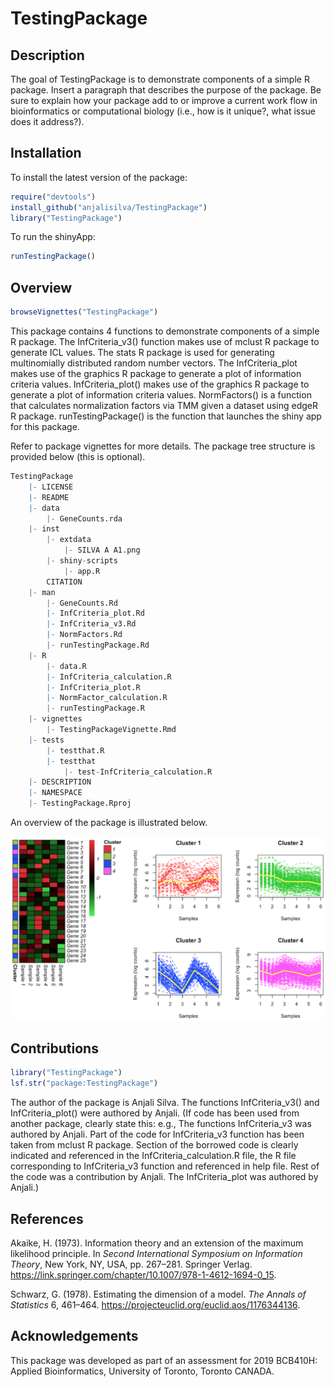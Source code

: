 # TestingPackage

<!-- badges: start -->
<!-- badges: end -->

## Description
The goal of TestingPackage is to demonstrate components of a simple R package. Insert a paragraph that describes the purpose of the package. Be sure to explain how your package add to or improve a current work flow in bioinformatics or computational biology (i.e., how is it unique?, what issue does it address?).


## Installation

To install the latest version of the package:

``` r
require("devtools")
install_github("anjalisilva/TestingPackage")
library("TestingPackage")
```

To run the shinyApp:
``` r
runTestingPackage()
```

## Overview

``` r
browseVignettes("TestingPackage")
```

This package contains 4 functions to demonstrate components of a simple R package. The InfCriteria_v3() function makes use of mclust R package to generate ICL values. The stats R package is used for generating multinomially distributed random number vectors. The InfCriteria_plot makes use of the graphics R package to generate a plot of information criteria values. InfCriteria_plot() makes use of the graphics R package to generate a plot of information criteria values. NormFactors() is a function that calculates normalization factors via TMM given a dataset using edgeR R package. runTestingPackage() is the function that launches the shiny app for this package.

Refer to package vignettes for more details. The package tree structure is provided below (this is optional).

``` r
TestingPackage 
    |- LICENSE
    |- README
    |- data
        |- GeneCounts.rda
    |- inst
        |- extdata
            |- SILVA A A1.png
        |- shiny-scripts 
            |- app.R
        CITATION
    |- man
        |- GeneCounts.Rd
        |- InfCriteria_plot.Rd
        |- InfCriteria_v3.Rd
        |- NormFactors.Rd
        |- runTestingPackage.Rd
    |- R
        |- data.R
        |- InfCriteria_calculation.R
        |- InfCriteria_plot.R
        |- NormFactor_calculation.R
        |- runTestingPackage.R
    |- vignettes
        |- TestingPackageVignette.Rmd
    |- tests
        |- testthat.R 
        |- testthat
            |- test-InfCriteria_calculation.R
    |- DESCRIPTION
    |- NAMESPACE
    |- TestingPackage.Rproj
```

An overview of the package is illustrated below. 

![](./inst/extdata/SILVA_A_A1.png)


## Contributions

``` r
library("TestingPackage")
lsf.str("package:TestingPackage")
```

The author of the package is Anjali Silva. The functions InfCriteria_v3() and InfCriteria_plot() were authored by Anjali. (If code has been used from another package, clearly state this: e.g., The functions InfCriteria_v3 was authored by Anjali. Part of the code for InfCriteria_v3 function has been taken from mclust R package. Section of the borrowed code is clearly indicated and referenced in the InfCriteria_calculation.R file, the R file corresponding to InfCriteria_v3 function and referenced in help file. Rest of the code was a contribution by Anjali. The InfCriteria_plot was authored by Anjali.)


## References

Akaike, H. (1973). Information theory and an extension of the maximum likelihood principle. In *Second International Symposium on Information Theory*, New York, NY, USA, pp. 267–281. Springer Verlag. https://link.springer.com/chapter/10.1007/978-1-4612-1694-0_15.


Schwarz, G. (1978). Estimating the dimension of a model. *The Annals of Statistics* 6, 461–464. https://projecteuclid.org/euclid.aos/1176344136.


## Acknowledgements

This package was developed as part of an assessment for 2019 BCB410H: Applied Bioinformatics, University of Toronto, Toronto CANADA.
